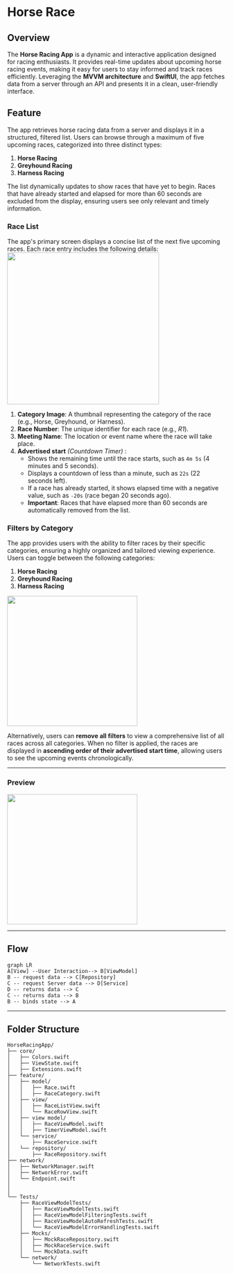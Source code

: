 
# Horse Race


## Overview

  The **Horse Racing App** is a dynamic and interactive application designed for racing enthusiasts. It provides real-time updates about upcoming horse racing events, making it easy for users to stay informed and track races efficiently. Leveraging the **MVVM architecture** and **SwiftUI**, the app fetches data from a server through an API and presents it in a clean, user-friendly interface.


## **Feature**

The app retrieves horse racing data from a server and displays it in a structured, filtered list. Users can browse through a maximum of five upcoming races, categorized into three distinct types:

1.  **Horse Racing**
2.  **Greyhound Racing**
3.  **Harness Racing**

The list dynamically updates to show races that have yet to begin. Races that have already started and elapsed for more than 60 seconds are excluded from the display, ensuring users see only relevant and timely information.

  ### **Race List**

The app's primary screen displays a concise list of the next five upcoming races. Each race entry includes the following details:
<img src="https://github.com/kapilmhr/horse-race/raw/feat/docs/docs/racerow.png" width="350"/>

1.  **Category Image**: A thumbnail representing the category of the race (e.g., Horse, Greyhound, or Harness).
2.  **Race Number**: The unique identifier for each race (e.g., _R1_).
3.  **Meeting Name**: The location or event name where the race will take place.
4.  **Advertised start** *(Countdown Timer)* :
    -   Shows the remaining time until the race starts, such as `4m 5s` (4 minutes and 5 seconds).
    -   Displays a countdown of less than a minute, such as `22s` (22 seconds left).
    -   If a race has already started, it shows elapsed time with a negative value, such as `-20s` (race began 20 seconds ago).
    -   **Important**: Races that have elapsed more than 60 seconds are automatically removed from the list.

### **Filters by Category**

The app provides users with the ability to filter races by their specific categories, ensuring a highly organized and tailored viewing experience. Users can toggle between the following categories:

1.  **Horse Racing**
2.  **Greyhound Racing**
3.  **Harness Racing**

<img src="https://github.com/kapilmhr/horse-race/raw/feat/docs/docs/categories.png" width="300"/>

Alternatively, users can **remove all filters** to view a comprehensive list of all races across all categories. When no filter is applied, the races are displayed in **ascending order of their advertised start time**, allowing users to see the upcoming events chronologically.


----------

### Preview
<img src="https://github.com/kapilmhr/horse-race/raw/feat/docs/docs/screen.png" width="300"/>

----------
## Flow

```mermaid
graph LR
A[View] --User Interaction--> B[ViewModel]
B -- request data --> C[Repository]
C -- request Server data --> D[Service] 
D -- returns data --> C 
C -- returns data --> B 
B -- binds state --> A
```

------

## Folder Structure

```
HorseRacingApp/
├── core/
│   ├── Colors.swift
│   ├── ViewState.swift
│   ├── Extensions.swift
├── feature/
│   ├── model/
│   │   ├── Race.swift
│   │   ├── RaceCategory.swift
│   ├── view/
│   │   ├── RaceListView.swift
│   │   └── RaceRowView.swift
│   ├── view model/
│   │   ├── RaceViewModel.swift
│   │   ├── TimerViewModel.swift
│   └── service/
│       ├── RaceService.swift
│   └── repository/
│       ├── RaceRepository.swift
├── network/
│   ├── NetworkManager.swift
│   ├── NetworkError.swift
│   └── Endpoint.swift
│
│
└── Tests/
    ├── RaceViewModelTests/
    │   ├── RaceViewModelTests.swift
    │   ├── RaceViewModelFilteringTests.swift
    │   ├── RaceViewModelAutoRefreshTests.swift
    │   └── RaceViewModelErrorHandlingTests.swift
    ├── Mocks/
    │   ├── MockRaceRepository.swift
    │   ├── MockRaceService.swift
    │   └── MockData.swift
    └── network/
        └── NetworkTests.swift

```


